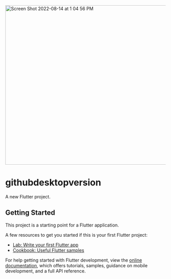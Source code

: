 <img width="1600" height="500" alt="Screen Shot 2022-08-14 at 1 04 56 PM" src="https://user-images.githubusercontent.com/28203059/184550364-f6379174-f0ac-44af-824a-c0237d17c5af.png">

# githubdesktopversion

A new Flutter project.

## Getting Started

This project is a starting point for a Flutter application.

A few resources to get you started if this is your first Flutter project:

- [Lab: Write your first Flutter app](https://docs.flutter.dev/get-started/codelab)
- [Cookbook: Useful Flutter samples](https://docs.flutter.dev/cookbook)

For help getting started with Flutter development, view the
[online documentation](https://docs.flutter.dev/), which offers tutorials,
samples, guidance on mobile development, and a full API reference.
